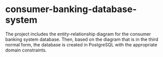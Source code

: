 # consumer-banking-database-system

The project includes the entity-relationship diagram for the consumer banking system database. Then, based on the diagram that is in the third normal form, the database is created in PostgreSQL with the appropriate domain constraints. 
